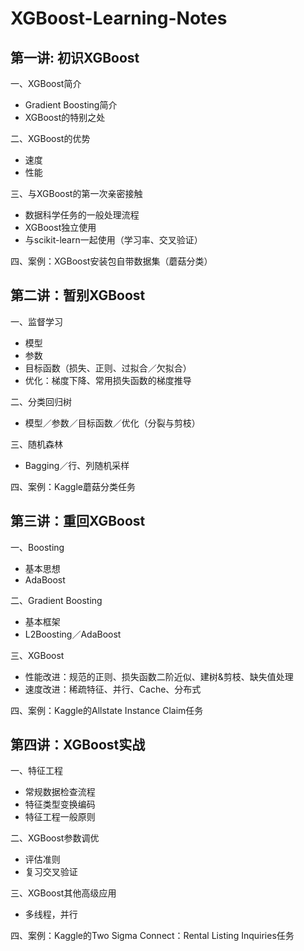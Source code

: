 # XGBoost-Learning-Notes

## 第一讲: 初识XGBoost

一、XGBoost简介
- Gradient Boosting简介  
- XGBoost的特别之处  

二、XGBoost的优势  
- 速度  
- 性能  

三、与XGBoost的第一次亲密接触  
- 数据科学任务的一般处理流程
- XGBoost独立使用
- 与scikit-learn一起使用（学习率、交叉验证）

四、案例：XGBoost安装包自带数据集（蘑菇分类）

## 第二讲：暂别XGBoost

一、监督学习
- 模型
- 参数
- 目标函数（损失、正则、过拟合／欠拟合）
- 优化：梯度下降、常用损失函数的梯度推导

二、分类回归树
- 模型／参数／目标函数／优化（分裂与剪枝）

​三、随机森林
- Bagging／行、列随机采样

四、案例：Kaggle蘑菇分类任务

## 第三讲：重回XGBoost

一、Boosting
- 基本思想
- AdaBoost

二、Gradient Boosting
- 基本框架
- L2Boosting／AdaBoost

三、XGBoost
- 性能改进：规范的正则、损失函数二阶近似、建树&剪枝、缺失值处理
- 速度改进：稀疏特征、并行、Cache、分布式

四、案例：Kaggle的Allstate Instance Claim任务

## 第四讲：XGBoost实战

一、特征工程
- 常规数据检查流程
- 特征类型变换编码
- 特征工程一般原则

二、XGBoost参数调优
- 评估准则
- 复习交叉验证

三、XGBoost其他高级应用
- 多线程，并行

四、案例：Kaggle的Two Sigma Connect：Rental Listing Inquiries任务